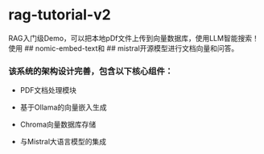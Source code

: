 # rag-tutorial-v2
RAG入门级Demo，可以把本地pDf文件上传到向量数据库，使用LLM智能搜索！使用 ## nomic-embed-text和 ## mistral开源模型进行文档向量和问答。

### 该系统的架构设计完善，包含以下核心组件：

* PDF文档处理模块

* 基于Ollama的向量嵌入生成

* Chroma向量数据库存储

* 与Mistral大语言模型的集成
